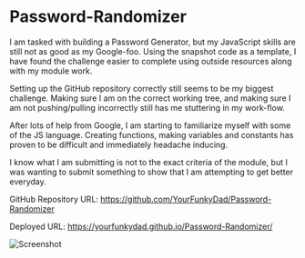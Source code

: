# Password-Randomizer

I am tasked with building a Password Generator, but my JavaScript skills are still not as good as my Google-foo. Using the snapshot code as a template, I have found the challenge easier to complete using outside resources along with my module work. 

Setting up the GitHub repository correctly still seems to be my biggest challenge. Making sure I am on the correct working tree, and making sure I am not pushing/pulling incorrectly still has me stuttering in my work-flow. 

After lots of help from Google, I am starting to familiarize myself with some of the JS language. Creating functions, making variables and constants has proven to be difficult and immediately headache inducing. 

I know what I am submitting is not to the exact criteria of the module, but I was wanting to submit something to show that I am attempting to get better everyday. 

GitHub Repository URL: https://github.com/YourFunkyDad/Password-Randomizer

Deployed URL: https://yourfunkydad.github.io/Password-Randomizer/

![Screenshot](PG_Screenshot.png)